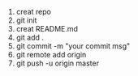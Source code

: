 1. creat repo
2. git init
3. creat README.md
4. git add .
5. git commit -m "your commit msg"
6. git remote add origin <url>
7. git push -u origin master